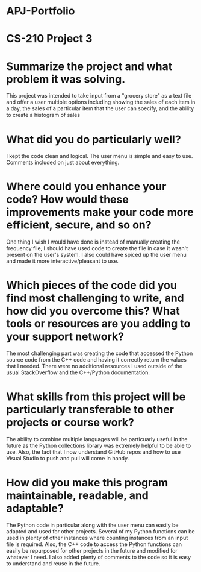 # APJ-Portfolio
# CS-210 Project 3

# Summarize the project and what problem it was solving.
 This project was intended to take input from a "grocery store" as a text file and offer a user multiple options including showing the sales of each item in a day, 
 the sales of a particular item that the user can soecify, and the ability to create a histogram of sales
  
# What did you do particularly well?
 I kept the code clean and logical. The user menu is simple and easy to use. Comments included on just about everything.

# Where could you enhance your code? How would these improvements make your code more efficient, secure, and so on?
 One thing I wish I would have done is instead of manually creating the frequency file, I should have used code to create the file in case it wasn't present on the user's
 system. I also could have spiced up the user menu and made it more interactive/pleasant to use.
 
# Which pieces of the code did you find most challenging to write, and how did you overcome this? What tools or resources are you adding to your support network?
 The most challenging part was creating the code that accessed the Python source code from the C++ code and having it correctly return the values that I needed. There were
 no additional resources I used outside of the usual StackOverflow and the C++/Python documentation.

# What skills from this project will be particularly transferable to other projects or course work?
 The ability to combine multiple languages will be particuarly useful in the future as the Python collections library was extremely helpful to be able to use. Also, the
 fact that I now understand GitHub repos and how to use Visual Studio to push and pull will come in handy.

# How did you make this program maintainable, readable, and adaptable?
 The Python code in particular along with the user menu can easily be adapted and used for other projects. Several of my Python functions can be used in plenty of other
 instances where counting instances from an input file is required. Also, the C++ code to access the Python functions can easily be repurposed for other projects in the 
 future and modified for whatever I need. I also added plenty of comments to the code so it is easy to understand and reuse in the future.
